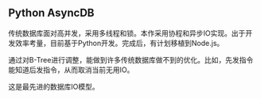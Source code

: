## Python AsyncDB
传统数据库面对高并发，采用多线程和锁。本作采用协程和异步IO实现。出于开发效率考量，目前基于Python开发。完成后，有计划移植到Node.js。

通过对B-Tree进行调整，能做到许多传统数据库做不到的优化。比如，先发指令能知道后发指令，从而取消当前无用IO。

这是最先进的数据库IO模型。